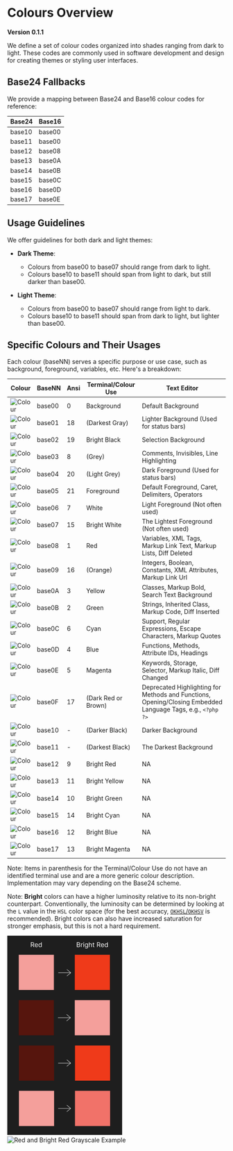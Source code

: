 # Colours Overview

**Version 0.1.1**

We define a set of colour codes organized into shades ranging from dark
to light. These codes are commonly used in software development and
design for creating themes or styling user interfaces.

## Base24 Fallbacks

We provide a mapping between Base24 and Base16 colour codes for
reference:

| Base24 | Base16 |
| ------ | ------ |
| base10 | base00 |
| base11 | base00 |
| base12 | base08 |
| base13 | base0A |
| base14 | base0B |
| base15 | base0C |
| base16 | base0D |
| base17 | base0E |

## Usage Guidelines

We offer guidelines for both dark and light themes:

- **Dark Theme**:
  - Colours from base00 to base07 should range from dark to light.
  - Colours base10 to base11 should span from light to dark, but still
	darker than base00.

- **Light Theme**:
  - Colours from base00 to base07 should range from light to dark.
  - Colours base10 to base11 should span from dark to light, but lighter
    than base00.

## Specific Colours and Their Usages

Each colour (baseNN) serves a specific purpose or use case, such as
background, foreground, variables, etc. Here's a breakdown:

| Colour                                                  | BaseNN | Ansi | Terminal/Colour Use | Text Editor |
| ------------------------------------------------------- | ------ | ---- | ------------------- | ----------- |
| ![Colour](https://placehold.co/25/282c34/000000?text=%2B) | base00 | 0    | Background          | Default Background |
| ![Colour](https://placehold.co/25/3f4451/000000?text=%2B) | base01 | 18   | (Darkest Gray)      | Lighter Background (Used for status bars) |
| ![Colour](https://placehold.co/25/4f5666/000000?text=%2B) | base02 | 19   | Bright Black        | Selection Background |
| ![Colour](https://placehold.co/25/545862/000000?text=%2B) | base03 | 8    | (Grey)              | Comments, Invisibles, Line Highlighting |
| ![Colour](https://placehold.co/25/9196a1/000000?text=%2B) | base04 | 20   | (Light Grey)        | Dark Foreground (Used for status bars) |
| ![Colour](https://placehold.co/25/abb2bf/000000?text=%2B) | base05 | 21   | Foreground          | Default Foreground, Caret, Delimiters, Operators |
| ![Colour](https://placehold.co/25/e6e6e6/000000?text=%2B) | base06 | 7    | White               | Light Foreground (Not often used) |
| ![Colour](https://placehold.co/25/ffffff/000000?text=%2B) | base07 | 15   | Bright White        | The Lightest Foreground (Not often used) |
| ![Colour](https://placehold.co/25/e06c75/000000?text=%2B) | base08 | 1    | Red                 | Variables, XML Tags, Markup Link Text, Markup Lists, Diff Deleted |
| ![Colour](https://placehold.co/25/d19a66/000000?text=%2B) | base09 | 16   | (Orange)            | Integers, Boolean, Constants, XML Attributes, Markup Link Url |
| ![Colour](https://placehold.co/25/e5c07b/000000?text=%2B) | base0A | 3    | Yellow              | Classes, Markup Bold, Search Text Background |
| ![Colour](https://placehold.co/25/98c379/000000?text=%2B) | base0B | 2    | Green               | Strings, Inherited Class, Markup Code, Diff Inserted |
| ![Colour](https://placehold.co/25/56b6c2/000000?text=%2B) | base0C | 6    | Cyan                | Support, Regular Expressions, Escape Characters, Markup Quotes |
| ![Colour](https://placehold.co/25/61afef/000000?text=%2B) | base0D | 4    | Blue                | Functions, Methods, Attribute IDs, Headings |
| ![Colour](https://placehold.co/25/c678dd/000000?text=%2B) | base0E | 5    | Magenta             | Keywords, Storage, Selector, Markup Italic, Diff Changed |
| ![Colour](https://placehold.co/25/be5046/000000?text=%2B) | base0F | 17   | (Dark Red or Brown) | Deprecated Highlighting for Methods and Functions, Opening/Closing Embedded Language Tags, e.g., `<?php ?>` |
| ![Colour](https://placehold.co/25/21252b/000000?text=%2B) | base10 | -    | (Darker Black)      | Darker Background |
| ![Colour](https://placehold.co/25/181a1f/000000?text=%2B) | base11 | -    | (Darkest Black)     | The Darkest Background |
| ![Colour](https://placehold.co/25/ff7b86/000000?text=%2B) | base12 | 9    | Bright Red          | NA |
| ![Colour](https://placehold.co/25/efb074/000000?text=%2B) | base13 | 11   | Bright Yellow       | NA |
| ![Colour](https://placehold.co/25/b1e18b/000000?text=%2B) | base14 | 10   | Bright Green        | NA |
| ![Colour](https://placehold.co/25/63d4e0/000000?text=%2B) | base15 | 14   | Bright Cyan         | NA |
| ![Colour](https://placehold.co/25/67cdff/000000?text=%2B) | base16 | 12   | Bright Blue         | NA |
| ![Colour](https://placehold.co/25/e48bff/000000?text=%2B) | base17 | 13   | Bright Magenta      | NA |

Note: Items in parenthesis for the Terminal/Colour Use do not have an
identified terminal use and are a more generic colour description.
Implementation may vary depending on the Base24 scheme.

Note: **Bright** colors can have a higher luminosity relative to its
non-bright counterpart. Conventionally, the luminosity can be determined by
looking at the `L` value in the `HSL` color space (for the best accuracy,
[`OKHSL`/`OKHSV`](https://bottosson.github.io/misc/colorpicker) is recommended).
Bright colors can also have increased saturation for stronger emphasis, but this
is not a hard requirement.

![Red and Bright Red Example](https://github.com/tinted-theming/base24/blob/main/assets/red-and-bright-red-example.png?raw=true)
![Red and Bright Red Grayscale Example](https://github.com/tinted-theming/base24/blob/main/assets/red-and-bright-red-grayscale-example.png?raw=true)
